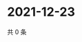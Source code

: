 # 2021-12-23

共 0 条

<!-- BEGIN WEIBO -->
<!-- 最后更新时间 Thu Dec 23 2021 10:25:44 GMT+0800 (China Standard Time) -->

<!-- END WEIBO -->
